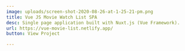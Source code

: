 ```yaml
---
image: uploads/screen-shot-2020-08-26-at-1-25-21-pm.png
title: Vue JS Movie Watch List SPA
desc: Single page application built with Nuxt.js (Vue Framework).
url: https://vue-movie-list.netlify.app/
button: View Project

---
```

